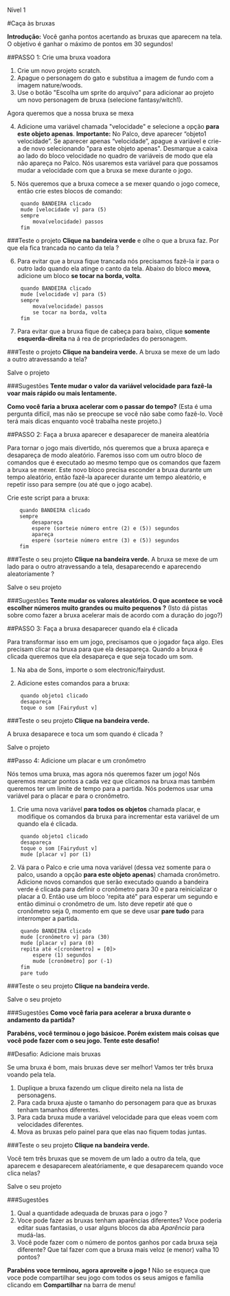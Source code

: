 Nível 1

#Caça às bruxas

__Introdução:__
Você ganha pontos acertando as bruxas que aparecem na tela. O objetivo é ganhar o máximo de pontos em 30 segundos!

##PASSO 1: Crie uma bruxa voadora

1. Crie um novo projeto scratch.
2. Apague o personagem do gato e substitua a imagem de fundo com a imagem nature/woods.
3. Use o botão "Escolha um sprite do arquivo" para adicionar ao projeto um novo personagem de bruxa (selecione fantasy/witch1). 

Agora queremos que a nossa bruxa se mexa

4. Adicione uma variável chamada "velocidade" e selecione a opção __para este objeto apenas__.
__Importante:__ No Palco, deve aparecer “objeto1 velocidade”.
Se aparecer apenas “velocidade”, apague a variável e crie-a de novo selecionando "para este objeto apenas".
Desmarque a caixa ao lado do bloco velocidade no quadro de variáveis de modo que ela não apareça no Palco.
 Nós usaremos esta variável para que possamos mudar a velocidade com que a bruxa se mexe durante o jogo.
5. Nós queremos que a bruxa comece a se mexer quando o jogo comece, então crie estes blocos de comando:

		quando BANDEIRA clicado
		mude [velocidade v] para (5)
		sempre
			mova(velocidade) passos
		fim
		
###Teste o projeto
__Clique na bandeira verde__ e olhe o que a bruxa faz. Por que ela fica trancada no canto da tela ?

6. Para evitar que a bruxa fique trancada nós precisamos fazê-la ir para o outro lado quando ela atinge o canto da tela. Abaixo do bloco __mova__, adicione um  bloco __se tocar na borda, volta__.

		quando BANDEIRA clicado
		mude [velocidade v] para (5)
		sempre
			mova(velocidade) passos
			se tocar na borda, volta
		fim
		
7. Para evitar que a bruxa fique de cabeça para baixo, clique  __somente esquerda-direita__ na á	rea de propriedades do personagem.

###Teste o projeto
__Clique na bandeira verde.__ 
A bruxa se mexe de um lado a outro atravessando a tela?

Salve o projeto

###Sugestões
__Tente mudar o valor da variável velocidade para fazê-la voar mais rápido ou mais lentamente.__

__Como você faria a bruxa acelerar com o passar do tempo?__
(Esta é uma pergunta difícil, mas não se preocupe se você não sabe como fazê-lo. Você terá mais dicas enquanto você trabalha neste projeto.)

##PASSO 2: Faça a bruxa aparecer e desaparecer de maneira aleatória

Para tornar o jogo mais divertido, nós queremos que a bruxa apareça e desapareça de modo aleatório. Faremos isso com um outro bloco de comandos que é executado ao mesmo tempo que os comandos que fazem a bruxa se mexer. Este novo bloco precisa esconder a bruxa durante um tempo aleatório, então fazê-la aparecer durante um tempo aleatório, e repetir isso para sempre (ou até que o jogo acabe).

Crie este script para a bruxa:


		quando BANDEIRA clicado
		sempre
			desapareça
			espere (sorteie número entre (2) e (5)) segundos
			apareça
			espere (sorteie número entre (3) e (5)) segundos
		fim

###Teste o seu projeto
__Clique na bandeira verde.__ 
A bruxa se mexe de um lado para o outro atravessando a tela, desaparecendo e aparecendo aleatoriamente ?

Salve o seu projeto

###Sugestões
__Tente mudar os valores aleatórios. O que acontece se você escolher números muito grandes ou muito pequenos ?__
(Isto dá pistas sobre como fazer a bruxa acelerar mais de acordo com a duração do jogo?)

##PASSO 3: Faça a bruxa desaparecer quando ela é clicada

Para transformar isso em um jogo, precisamos que o jogador faça algo. Eles precisam clicar na bruxa para que ela desapareça. Quando a bruxa é clicada queremos que ela desapareça e que seja tocado um som.

1. Na aba de Sons, importe o som electronic/fairydust. 

2. Adicione estes comandos para a bruxa:


		quando objeto1 clicado
		desapareça
		toque o som [Fairydust v]
		
###Teste o seu projeto
__Clique na bandeira verde.__

A bruxa desaparece e toca um som quando é clicada ?

Salve o projeto

##Passo 4: Adicione um placar e um cronômetro

Nós temos uma bruxa, mas agora nós queremos fazer um jogo! Nós queremos marcar pontos a cada vez que clicamos na bruxa mas também queremos ter um limite de tempo para a partida. Nós podemos usar uma variável para o placar
 e para o cronômetro.


1. Crie uma nova variável __para todos os objetos__ chamada placar, e modifique os comandos da bruxa para incrementar esta variável de um quando ela é clicada.


		quando objeto1 clicado
		desapareça
		toque o som [Fairydust v]
		mude [placar v] por (1)

	
2. Vá para o Palco e crie uma nova variável (dessa vez somente para o palco, usando a opção __para	este objeto apenas__) chamada cronômetro. Adicione novos comandos que serão executado quando a bandeira verde é clicada para definir o cronômetro para 30 e para reinicializar o placar a 0. Então use um bloco 'repita até" para esperar um segundo e então diminui o cronômetro de um. Isto deve repetir até que o cronômetro seja 0, momento em que se deve usar __pare tudo__ para interromper a partida.
	
		quando BANDEIRA clicado
		mude [cronômetro v] para (30)
		mude [placar v] para (0)
		repita até <[cronômetro] = [0]>
			espere (1) segundos
			mude [cronômetro] por (-1)
		fim
		pare tudo

###Teste o seu projeto
__Clique na bandeira verde.__

Salve o seu projeto


###Sugestões
__Como você faria para acelerar a bruxa durante o andamento da partida?__


__Parabéns, você terminou o jogo básicoe. Porém existem mais coisas que você pode fazer com o seu jogo. Tente este desafio!__

##Desafio: Adicione mais bruxas

Se uma bruxa é bom, mais bruxas deve ser melhor! Vamos ter três bruxa voando pela tela.

1. Duplique a bruxa fazendo um clique direito nela na lista de personagens.
2. Para cada bruxa ajuste o tamanho do personagem para que as bruxas tenham tamanhos diferentes.
3. Para cada bruxa mude a variável velocidade para que eleas voem com velocidades diferentes.
4. Mova as bruxas pelo painel para que elas nao fiquem todas juntas.

###Teste o seu projeto
__Clique na bandeira verde.__

Você tem três bruxas que se movem de um lado a outro da tela, que aparecem e desaparecem aleatóriamente, e que desaparecem quando voce clica nelas?

Salve o seu projeto


###Sugestões
1. Qual a quantidade adequada de bruxas para o jogo ?
2. Voce pode fazer as bruxas tenham aparências diferentes? Voce poderia editar suas fantasias, o usar alguns blocos da aba _Aparência_ para mudá-las.
3. Você pode fazer com o número de pontos ganhos por cada bruxa seja diferente? Que tal fazer com que a bruxa mais veloz (e menor) valha 10 pontos?


__Parabéns voce terminou, agora aproveite o jogo !__
Não se esqueça que voce pode compartilhar seu jogo com todos os seus amigos e família clicando em __Compartilhar__ na barra de menu!
